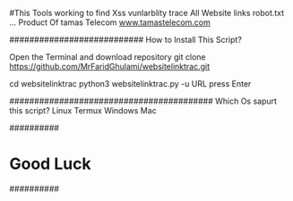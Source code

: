 #This Tools working to find Xss vunlarblity trace All Website links robot.txt ...
Product Of tamas Telecom       www.tamastelecom.com

###########################
How to Install This Script?

Open the Terminal and download repository 
git clone https://github.com/MrFaridGhulami/websitelinktrac.git

cd websitelinktrac
python3 websitelinktrac.py -u URL
press Enter

#########################################
Which Os sapurt this script?
Linux
Termux
Windows
Mac


  ##########
# Good Luck #
  ##########

